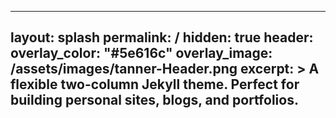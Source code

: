 ---
layout: splash
permalink: /
hidden: true
header:
  overlay_color: "#5e616c"
  overlay_image: /assets/images/tanner-Header.png
excerpt: >
  A flexible two-column Jekyll theme. Perfect for building personal sites, blogs, and portfolios.
--
